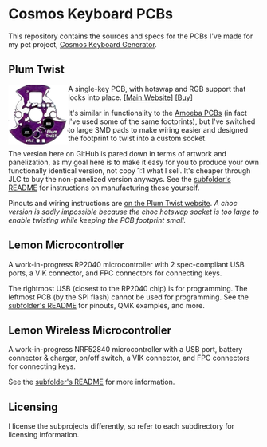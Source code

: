 # Cosmos Keyboard PCBs

This repository contains the sources and specs for the PCBs I've made for my pet project, [Cosmos Keyboard Generator](https://ryanis.cool/cosmos).

## Plum Twist

<img src="plum-twist/plum-twist.png" align="left" width="120" height="121" />

A single-key PCB, with hotswap and RGB support that locks into place. [[Main Website](https://ryanis.cool/cosmos/plum-twist/)] [[Buy](https://cosmos-store.ryanis.cool/products/plum-twist)]

It's similar in functionality to the [Amoeba PCBs](https://github.com/JKing-B16/keyboard-pcbs) (in fact I've used some of the same footprints), but I've switched to large SMD pads to make wiring easier and designed the footprint to twist into a custom socket.

The version here on GitHub is pared down in terms of artwork and panelization, as my goal here is to make it easy for you to produce your own functionally identical version, not copy 1:1 what I sell. It's cheaper through JLC to buy the non-panelized version anyways. See the [subfolder's README](./plum-twist/README.md) for instructions on manufacturing these yourself.

Pinouts and wiring instructions are [on the Plum Twist website](https://ryanis.cool/cosmos/plum-twist/wiring). *A choc version is sadly impossible because the choc hotswap socket is too large to enable twisting while keeping the PCB footprint small.*

## Lemon Microcontroller

A work-in-progress RP2040 microcontroller with 2 spec-compliant USB ports, a VIK connector, and FPC connectors for connecting keys.

The rightmost USB (closest to the RP2040 chip) is for programming. The leftmost PCB (by the SPI flash) cannot be used for programming. See the [subfolder's README](./lemon-microcontroller/README.md) for pinouts, QMK examples, and more.

## Lemon Wireless Microcontroller

A work-in-progress NRF52840 microcontroller with a USB port, battery connector & charger, on/off switch, a VIK connector, and FPC connectors for connecting keys.

See the [subfolder's README](./lemon-wireless-uc/README.md) for more information.

## Licensing

I license the subprojects differently, so refer to each subdirectory for licensing information.
